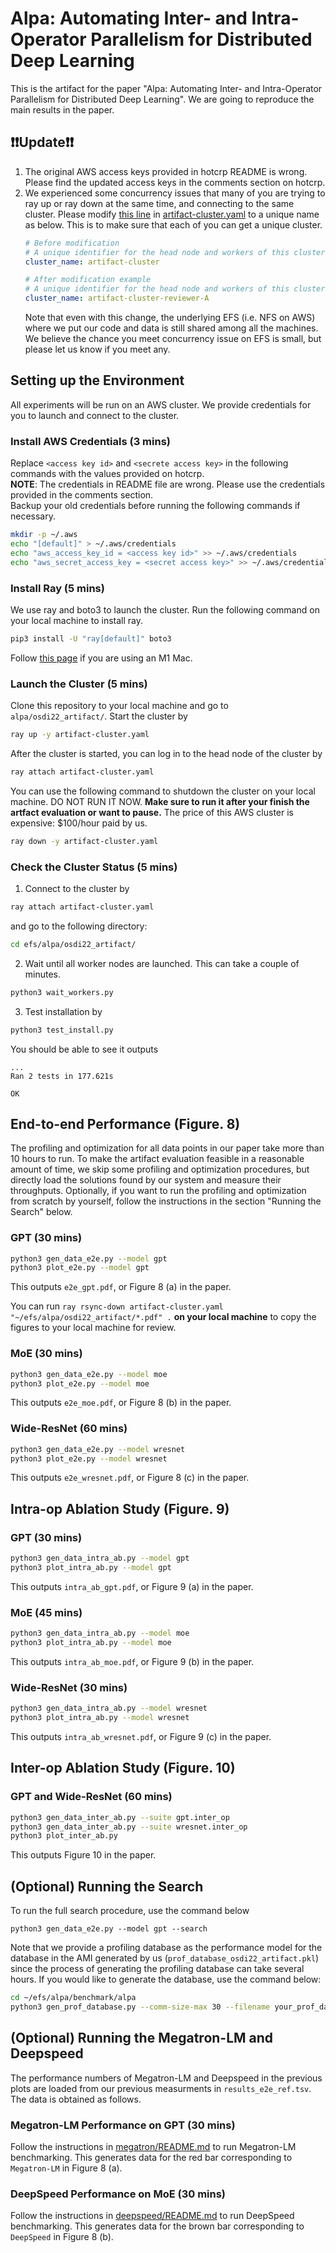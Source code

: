 # Alpa: Automating Inter- and Intra-Operator Parallelism for Distributed Deep Learning
This is the artifact for the paper "Alpa: Automating Inter- and Intra-Operator Parallelism for Distributed Deep Learning".
We are going to reproduce the main results in the paper.

## ❗️❗️Update❗️❗️

1. The original AWS access keys provided in hotcrp README is wrong. Please find the updated access keys in the comments section on hotcrp.
2. We experienced some concurrency issues that many of you are trying to ray up or ray down at the same time, and connecting to the same cluster. Please modify [this line](artifact-cluster.yaml#L2) in [artifact-cluster.yaml](artifact-cluster.yaml) to a unique name as below. This is to make sure that each of you can get a unique cluster.
    ```yaml
    # Before modification
    # A unique identifier for the head node and workers of this cluster.
    cluster_name: artifact-cluster

    # After modification example
    # A unique identifier for the head node and workers of this cluster.
    cluster_name: artifact-cluster-reviewer-A
    ```
   Note that even with this change, the underlying EFS (i.e. NFS on AWS) where we put our code and data is still shared among all the machines. We believe the chance you meet concurrency issue on EFS is small, but please let us know if you meet any.

## Setting up the Environment
All experiments will be run on an AWS cluster. We provide credentials for you to launch and connect to the cluster.

### Install AWS Credentials (3 mins)
Replace `<access key id>` and `<secrete access key>` in the following commands with the values provided on hotcrp.  
**NOTE**: The credentials in README file are wrong. Please use the credentials provided in the comments section.  
Backup your old credentials before running the following commands if necessary.
```bash
mkdir -p ~/.aws
echo "[default]" > ~/.aws/credentials
echo "aws_access_key_id = <access key id>" >> ~/.aws/credentials
echo "aws_secret_access_key = <secret access key>" >> ~/.aws/credentials
```

### Install Ray (5 mins)
We use ray and boto3 to launch the cluster.
Run the following command on your local machine to install ray. 
```bash
pip3 install -U "ray[default]" boto3
```
Follow [this page](https://docs.ray.io/en/latest/ray-overview/installation.html#m1-mac-apple-silicon-support) if you are using an M1 Mac.

### Launch the Cluster (5 mins)
Clone this repository to your local machine and go to `alpa/osdi22_artifact/`. Start the cluster by
```bash
ray up -y artifact-cluster.yaml
```

After the cluster is started, you can log in to the head node of the cluster by
```bash
ray attach artifact-cluster.yaml
```

You can use the following command to shutdown the cluster on your local machine. DO NOT RUN IT NOW.
**Make sure to run it after your finish the artfact evaluation or want to pause.**
The price of this AWS cluster is expensive: $100/hour paid by us.
```bash
ray down -y artifact-cluster.yaml
```

### Check the Cluster Status (5 mins)
1. Connect to the cluster by
  ```bash
  ray attach artifact-cluster.yaml
  ```
  and go to the following directory:
  ```bash
  cd efs/alpa/osdi22_artifact/
  ```
2. Wait until all worker nodes are launched. This can take a couple of minutes.
  ```bash
  python3 wait_workers.py
  ```
3. Test installation by
  ```bash
  python3 test_install.py
  ```

  You should be able to see it outputs
  ```
  ...
  Ran 2 tests in 177.621s

  OK
  ```

## End-to-end Performance (Figure. 8)
The profiling and optimization for all data points in our paper take more than 10 hours to run.
To make the artifact evaluation feasible in a reasonable amount of time, we skip some profiling and
optimization procedures, but directly load the solutions found by our system and measure their throughputs.
Optionally, if you want to run the profiling and optimization from scratch by yourself, follow the
instructions in the section "Running the Search" below.

### GPT (30 mins)
```bash
python3 gen_data_e2e.py --model gpt
python3 plot_e2e.py --model gpt
```
This outputs `e2e_gpt.pdf`, or Figure 8 (a) in the paper.

You can run `ray rsync-down artifact-cluster.yaml "~/efs/alpa/osdi22_artifact/*.pdf" .` **on your local machine**
to copy the figures to your local machine for review.

### MoE (30 mins)
```bash
python3 gen_data_e2e.py --model moe
python3 plot_e2e.py --model moe
```
This outputs `e2e_moe.pdf`, or Figure 8 (b) in the paper.

### Wide-ResNet (60 mins)
```bash
python3 gen_data_e2e.py --model wresnet
python3 plot_e2e.py --model wresnet
```
This outputs `e2e_wresnet.pdf`, or Figure 8 (c) in the paper.

## Intra-op Ablation Study (Figure. 9)

### GPT  (30 mins)
```bash
python3 gen_data_intra_ab.py --model gpt
python3 plot_intra_ab.py --model gpt
```
This outputs `intra_ab_gpt.pdf`, or Figure 9 (a) in the paper.

### MoE (45 mins)
```bash
python3 gen_data_intra_ab.py --model moe
python3 plot_intra_ab.py --model moe
```
This outputs `intra_ab_moe.pdf`, or Figure 9 (b) in the paper.

### Wide-ResNet (30 mins)
```bash
python3 gen_data_intra_ab.py --model wresnet
python3 plot_intra_ab.py --model wresnet
```
This outputs `intra_ab_wresnet.pdf`, or Figure 9 (c) in the paper.

## Inter-op Ablation Study (Figure. 10)

### GPT and Wide-ResNet (60 mins)
```bash
python3 gen_data_inter_ab.py --suite gpt.inter_op
python3 gen_data_inter_ab.py --suite wresnet.inter_op
python3 plot_inter_ab.py
```
This outputs Figure 10 in the paper.

## (Optional) Running the Search
To run the full search procedure, use the command below
```
python3 gen_data_e2e.py --model gpt --search
```

Note that we provide a profiling database as the performance model for the database in the AMI generated by us (`prof_database_osdi22_artifact.pkl`) since the process of generating the profiling database can take several hours. If you would like to generate the database, use the command below:
```bash
cd ~/efs/alpa/benchmark/alpa
python3 gen_prof_database.py --comm-size-max 30 --filename your_prof_database.pkl
```

## (Optional) Running the Megatron-LM and Deepspeed
The performance numbers of Megatron-LM and Deepspeed in the previous plots are
loaded from our previous measurments in `results_e2e_ref.tsv`.
The data is obtained as follows.

### Megatron-LM Performance on GPT (30 mins)
Follow the instructions in [megatron/README.md](megatron/README.md) to run Megatron-LM benchmarking.
This generates data for the red bar corresponding to `Megatron-LM` in Figure 8 (a).

### DeepSpeed Performance on MoE (30 mins)
Follow the instructions in [deepspeed/README.md](deepspeed/README.md) to run DeepSpeed benchmarking.
This generates data for the brown bar corresponding to `DeepSpeed` in Figure 8 (b).
